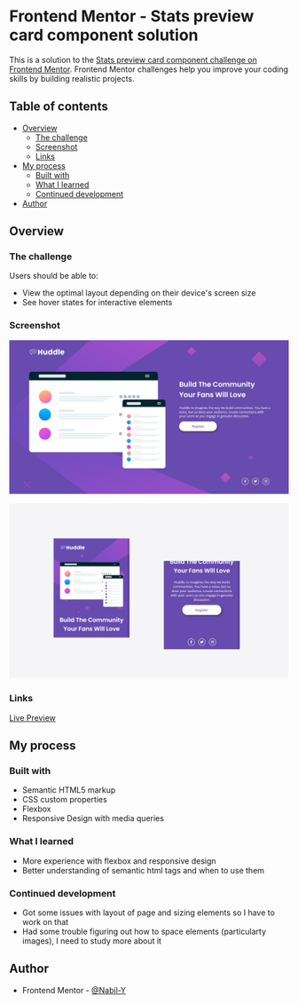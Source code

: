 # Frontend Mentor - Stats preview card component solution

This is a solution to the [Stats preview card component challenge on Frontend Mentor](https://www.frontendmentor.io/challenges/stats-preview-card-component-8JqbgoU62). Frontend Mentor challenges help you improve your coding skills by building realistic projects. 

## Table of contents

- [Overview](#overview)
  - [The challenge](#the-challenge)
  - [Screenshot](#screenshot)
  - [Links](#links)
- [My process](#my-process)
  - [Built with](#built-with)
  - [What I learned](#what-i-learned)
  - [Continued development](#continued-development)
- [Author](#author)

## Overview

### The challenge

Users should be able to:

- View the optimal layout depending on their device's screen size
- See hover states for interactive elements

### Screenshot

![Desktop](./design/desktop-solution.jpg)

![Mobile](./design/mobile-solution.jpg)

### Links

[Live Preview](https://nabil-y.github.io/ProjectHub/Challenge4/Chal4.html)

## My process

### Built with

- Semantic HTML5 markup
- CSS custom properties
- Flexbox
- Responsive Design with media queries

### What I learned

- More experience with flexbox and responsive design
- Better understanding of semantic html tags and when to use them

### Continued development

- Got some issues with layout of page and sizing elements so I have to work on that
- Had some trouble figuring out how to space elements (particularty images), I need to study more about it

## Author

- Frontend Mentor - [@Nabil-Y](https://www.frontendmentor.io/profile/Nabil-Y)





